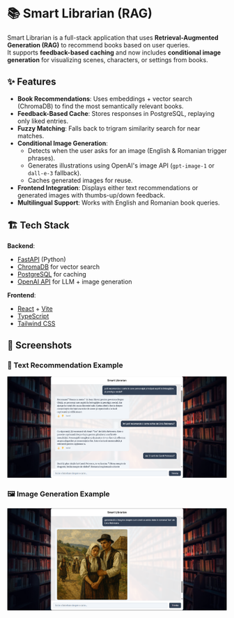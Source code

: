 # 📚 Smart Librarian (RAG)

Smart Librarian is a full-stack application that uses **Retrieval-Augmented Generation (RAG)** to recommend books based on user queries.  
It supports **feedback-based caching** and now includes **conditional image generation** for visualizing scenes, characters, or settings from books.

## ✨ Features
- **Book Recommendations**: Uses embeddings + vector search (ChromaDB) to find the most semantically relevant books.
- **Feedback-Based Cache**: Stores responses in PostgreSQL, replaying only liked entries.
- **Fuzzy Matching**: Falls back to trigram similarity search for near matches.
- **Conditional Image Generation**:  
  - Detects when the user asks for an image (English & Romanian trigger phrases).  
  - Generates illustrations using OpenAI's image API (`gpt-image-1` or `dall-e-3` fallback).  
  - Caches generated images for reuse.
- **Frontend Integration**: Displays either text recommendations or generated images with thumbs-up/down feedback.
- **Multilingual Support**: Works with English and Romanian book queries.

## 🏗 Tech Stack
**Backend**:
- [FastAPI](https://fastapi.tiangolo.com/) (Python)
- [ChromaDB](https://docs.trychroma.com/) for vector search
- [PostgreSQL](https://www.postgresql.org/) for caching
- [OpenAI API](https://platform.openai.com/) for LLM + image generation

**Frontend**:
- [React](https://react.dev/) + [Vite](https://vitejs.dev/)
- [TypeScript](https://www.typescriptlang.org/)
- [Tailwind CSS](https://tailwindcss.com/)

## 📸 Screenshots

### 💬 Text Recommendation Example
![Text Recommendation Example](media/demo1.png)

### 🖼 Image Generation Example
![Image Generation Example](media/demo2.png)
